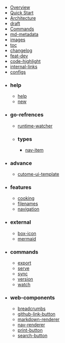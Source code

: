 - [Overview](docs/overview.md)
- [Quick Start](docs/quick-start.md)
- [Architecture](docs/architecture.md)
- [draft](docs/draft.md)
- [Commands](docs/commands.md)
- [md-metadata](docs/md-metadata.md)
- [images](docs/images.md)
- [toc](docs/toc.md)
- [changelog](docs/changelog.md)
- [feat-dev](docs/feat-dev.md)
- [code-highlight](docs/code-highlight.md)
- [internal-links](docs/internal-links.md)
- [configs](docs/configs.md)
- ### help
  - [help](docs/help/help.md)
  - [new](docs/help/new.md)
- ### go-refrences
  - [runtime-watcher](docs/go-refrences/runtime-watcher.md)
  - ### types
    - [nav-item](docs/go-refrences/types/nav-item.md)
- ### advance
  - [cutome-ui-template](docs/advance/cutome-ui-template.md)
- ### features
  - [cooking](docs/features/cooking.md)
  - [filenames](docs/features/filenames.md)
  - [navigation](docs/features/navigation.md)
- ### external
  - [box-icon](docs/external/box-icon.md)
  - [mermaid](docs/external/mermaid.md)
- ### commands
  - [export](docs/commands/export.md)
  - [serve](docs/commands/serve.md)
  - [sync](docs/commands/sync.md)
  - [version](docs/commands/version.md)
  - [watch](docs/commands/watch.md)
- ### web-components
  - [breadcrumbs](docs/web-components/breadcrumbs.md)
  - [github-link-button](docs/web-components/github-link-button.md)
  - [markdown-renderer](docs/web-components/markdown-renderer.md)
  - [nav-renderer](docs/web-components/nav-renderer.md)
  - [print-button](docs/web-components/print-button.md)
  - [search-button](docs/web-components/search-button.md)
